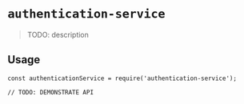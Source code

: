 # `authentication-service`

> TODO: description

## Usage

```
const authenticationService = require('authentication-service');

// TODO: DEMONSTRATE API
```

